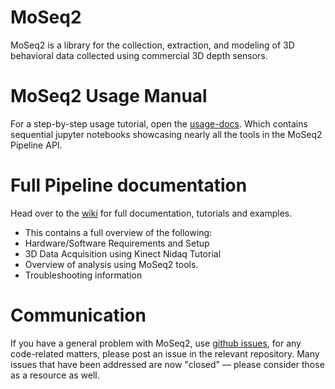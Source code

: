 # MoSeq2

MoSeq2 is a library for the collection, extraction, and modeling of 3D behavioral data collected using commercial 3D depth sensors.  

# MoSeq2 Usage Manual
For a step-by-step usage tutorial, open the [usage-docs](https://github.com/dattalab/moseq2-docs/tree/master/usage-docs). Which contains sequential jupyter notebooks showcasing nearly all the tools in the MoSeq2 Pipeline API.

# Full Pipeline documentation

Head over to the [wiki](http://github.com/dattalab/moseq2-docs/wiki) for full documentation, tutorials and examples.
 - This contains a full overview of the following:
  - Hardware/Software Requirements and Setup
  - 3D Data Acquisition using Kinect Nidaq Tutorial
  - Overview of analysis using MoSeq2 tools.
  - Troubleshooting information

# Communication

If you have a general problem with MoSeq2, use [github issues](http://github.com/dattalab/moseq2-docs/issues), for any code-related matters, please post an issue in the relevant repository. Many issues that have been addressed are now "closed" — please consider those as a resource as well.
